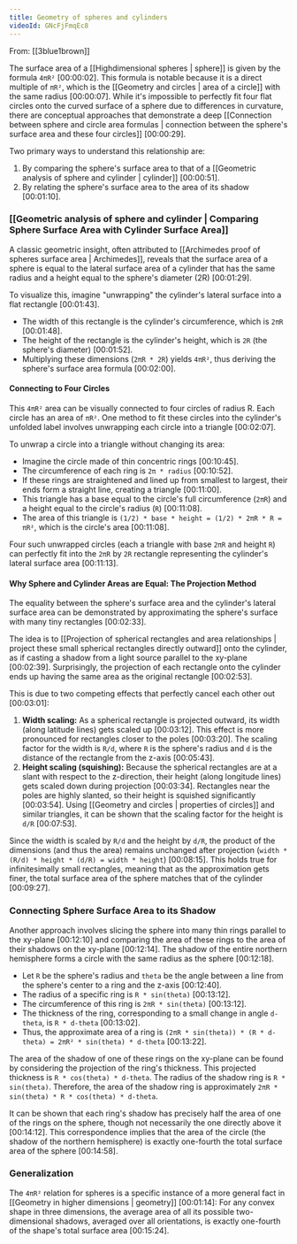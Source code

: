 ```yaml
---
title: Geometry of spheres and cylinders
videoId: GNcFjFmqEc8
---
```


From: [[3blue1brown]] <br/> 

The surface area of a [[Highdimensional spheres | sphere]] is given by the formula `4πR²` <a class="yt-timestamp" data-t="00:00:02">[00:00:02]</a>. This formula is notable because it is a direct multiple of `πR²`, which is the [[Geometry and circles | area of a circle]] with the same radius <a class="yt-timestamp" data-t="00:00:07">[00:00:07]</a>. While it's impossible to perfectly fit four flat circles onto the curved surface of a sphere due to differences in curvature, there are conceptual approaches that demonstrate a deep [[Connection between sphere and circle area formulas | connection between the sphere's surface area and these four circles]] <a class="yt-timestamp" data-t="00:00:29">[00:00:29]</a>.

Two primary ways to understand this relationship are:
1.  By comparing the sphere's surface area to that of a [[Geometric analysis of sphere and cylinder | cylinder]] <a class="yt-timestamp" data-t="00:00:51">[00:00:51]</a>.
2.  By relating the sphere's surface area to the area of its shadow <a class="yt-timestamp" data-t="00:01:10">[00:01:10]</a>.

### [[Geometric analysis of sphere and cylinder | Comparing Sphere Surface Area with Cylinder Surface Area]]

A classic geometric insight, often attributed to [[Archimedes proof of spheres surface area | Archimedes]], reveals that the surface area of a sphere is equal to the lateral surface area of a cylinder that has the same radius and a height equal to the sphere's diameter (2R) <a class="yt-timestamp" data-t="00:01:29">[00:01:29]</a>.

To visualize this, imagine "unwrapping" the cylinder's lateral surface into a flat rectangle <a class="yt-timestamp" data-t="00:01:43">[00:01:43]</a>.
*   The width of this rectangle is the cylinder's circumference, which is `2πR` <a class="yt-timestamp" data-t="00:01:48">[00:01:48]</a>.
*   The height of the rectangle is the cylinder's height, which is `2R` (the sphere's diameter) <a class="yt-timestamp" data-t="00:01:52">[00:01:52]</a>.
*   Multiplying these dimensions (`2πR * 2R`) yields `4πR²`, thus deriving the sphere's surface area formula <a class="yt-timestamp" data-t="00:02:00">[00:02:00]</a>.

#### Connecting to Four Circles

This `4πR²` area can be visually connected to four circles of radius R. Each circle has an area of `πR²`. One method to fit these circles into the cylinder's unfolded label involves unwrapping each circle into a triangle <a class="yt-timestamp" data-t="00:02:07">[00:02:07]</a>.

To unwrap a circle into a triangle without changing its area:
*   Imagine the circle made of thin concentric rings <a class="yt-timestamp" data-t="00:10:45">[00:10:45]</a>.
*   The circumference of each ring is `2π * radius` <a class="yt-timestamp" data-t="00:10:52">[00:10:52]</a>.
*   If these rings are straightened and lined up from smallest to largest, their ends form a straight line, creating a triangle <a class="yt-timestamp" data-t="00:11:00">[00:11:00]</a>.
*   This triangle has a base equal to the circle's full circumference (`2πR`) and a height equal to the circle's radius (`R`) <a class="yt-timestamp" data-t="00:11:08">[00:11:08]</a>.
*   The area of this triangle is `(1/2) * base * height = (1/2) * 2πR * R = πR²`, which is the circle's area <a class="yt-timestamp" data-t="00:11:08">[00:11:08]</a>.

Four such unwrapped circles (each a triangle with base `2πR` and height `R`) can perfectly fit into the `2πR` by `2R` rectangle representing the cylinder's lateral surface area <a class="yt-timestamp" data-t="00:11:13">[00:11:13]</a>.

#### Why Sphere and Cylinder Areas are Equal: The Projection Method

The equality between the sphere's surface area and the cylinder's lateral surface area can be demonstrated by approximating the sphere's surface with many tiny rectangles <a class="yt-timestamp" data-t="00:02:33">[00:02:33]</a>.

The idea is to [[Projection of spherical rectangles and area relationships | project these small spherical rectangles directly outward]] onto the cylinder, as if casting a shadow from a light source parallel to the xy-plane <a class="yt-timestamp" data-t="00:02:39">[00:02:39]</a>. Surprisingly, the projection of each rectangle onto the cylinder ends up having the same area as the original rectangle <a class="yt-timestamp" data-t="00:02:53">[00:02:53]</a>.

This is due to two competing effects that perfectly cancel each other out <a class="yt-timestamp" data-t="00:03:01">[00:03:01]</a>:
1.  **Width scaling:** As a spherical rectangle is projected outward, its width (along latitude lines) gets scaled up <a class="yt-timestamp" data-t="00:03:12">[00:03:12]</a>. This effect is more pronounced for rectangles closer to the poles <a class="yt-timestamp" data-t="00:03:20">[00:03:20]</a>. The scaling factor for the width is `R/d`, where `R` is the sphere's radius and `d` is the distance of the rectangle from the z-axis <a class="yt-timestamp" data-t="00:05:43">[00:05:43]</a>.
2.  **Height scaling (squishing):** Because the spherical rectangles are at a slant with respect to the z-direction, their height (along longitude lines) gets scaled down during projection <a class="yt-timestamp" data-t="00:03:34">[00:03:34]</a>. Rectangles near the poles are highly slanted, so their height is squished significantly <a class="yt-timestamp" data-t="00:03:54">[00:03:54]</a>. Using [[Geometry and circles | properties of circles]] and similar triangles, it can be shown that the scaling factor for the height is `d/R` <a class="yt-timestamp" data-t="00:07:53">[00:07:53]</a>.

Since the width is scaled by `R/d` and the height by `d/R`, the product of the dimensions (and thus the area) remains unchanged after projection (`width * (R/d) * height * (d/R) = width * height`) <a class="yt-timestamp" data-t="00:08:15">[00:08:15]</a>. This holds true for infinitesimally small rectangles, meaning that as the approximation gets finer, the total surface area of the sphere matches that of the cylinder <a class="yt-timestamp" data-t="00:09:27">[00:09:27]</a>.

### Connecting Sphere Surface Area to its Shadow

Another approach involves slicing the sphere into many thin rings parallel to the xy-plane <a class="yt-timestamp" data-t="00:12:10">[00:12:10]</a> and comparing the area of these rings to the area of their shadows on the xy-plane <a class="yt-timestamp" data-t="00:12:14">[00:12:14]</a>. The shadow of the entire northern hemisphere forms a circle with the same radius as the sphere <a class="yt-timestamp" data-t="00:12:18">[00:12:18]</a>.

*   Let `R` be the sphere's radius and `theta` be the angle between a line from the sphere's center to a ring and the z-axis <a class="yt-timestamp" data-t="00:12:40">[00:12:40]</a>.
*   The radius of a specific ring is `R * sin(theta)` <a class="yt-timestamp" data-t="00:13:12">[00:13:12]</a>.
*   The circumference of this ring is `2πR * sin(theta)` <a class="yt-timestamp" data-t="00:13:12">[00:13:12]</a>.
*   The thickness of the ring, corresponding to a small change in angle `d-theta`, is `R * d-theta` <a class="yt-timestamp" data-t="00:13:02">[00:13:02]</a>.
*   Thus, the approximate area of a ring is `(2πR * sin(theta)) * (R * d-theta) = 2πR² * sin(theta) * d-theta` <a class="yt-timestamp" data-t="00:13:22">[00:13:22]</a>.

The area of the shadow of one of these rings on the xy-plane can be found by considering the projection of the ring's thickness. This projected thickness is `R * cos(theta) * d-theta`. The radius of the shadow ring is `R * sin(theta)`. Therefore, the area of the shadow ring is approximately `2πR * sin(theta) * R * cos(theta) * d-theta`.

It can be shown that each ring's shadow has precisely half the area of one of the rings on the sphere, though not necessarily the one directly above it <a class="yt-timestamp" data-t="00:14:12">[00:14:12]</a>. This correspondence implies that the area of the circle (the shadow of the northern hemisphere) is exactly one-fourth the total surface area of the sphere <a class="yt-timestamp" data-t="00:14:58">[00:14:58]</a>.

### Generalization

The `4πR²` relation for spheres is a specific instance of a more general fact in [[Geometry in higher dimensions | geometry]] <a class="yt-timestamp" data-t="00:01:14">[00:01:14]</a>: For any convex shape in three dimensions, the average area of all its possible two-dimensional shadows, averaged over all orientations, is exactly one-fourth of the shape's total surface area <a class="yt-timestamp" data-t="00:15:24">[00:15:24]</a>.